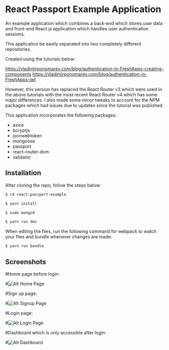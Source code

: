# React Passport Example Application

An example application which combines a back-end which stores user data and front-end React.js application which handles user authentication sessions.

This application be easily separated into two completely different repositories.

Created using the tutorials below:

https://vladimirponomarev.com/blog/authentication-in-FreshApps-creating-components
https://vladimirponomarev.com/blog/authentication-in-FreshApps-jwt

However, this version has replaced the React Router v3 which were used in the above tutorials with the most recent React Router v4 which has some major differences. I also made some minor tweaks to account for the NPM packages which had issues due to updates since the tutorial was published.

This application incorporates the following packages:

- axios
- bcryptjs
- jsonwebtoken
- mongoose
- passport
- react-router-dom
- validator

## Installation

After cloning the repo, follow the steps below:
```sh
$ cd react-passport-example
```
```sh
$ yarn install
```
```sh
$ sudo mongod
```
```sh
$ yarn run dev
```

When editing the files, run the following command for webpack to watch your files and bundle whenever changes are made:
```sh
$ yarn run bundle
```

## Screenshots

#Home page before login:

#![Alt Home Page](/README/home.png?raw=true)

#Sign up page:

#![Alt Signup Page](/README/signup.png?raw=true)

#Login page:

#![Alt Login Page](/README/login.png?raw=true)

#Dashboard which is only accessible after login:

#![Alt Dashboard](/README/dashboard.png?raw=true)
